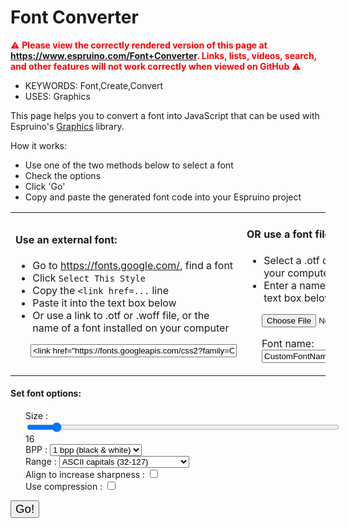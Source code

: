 <!--- Copyright (c) 2020 Gordon Williams, Pur3 Ltd. See the file LICENSE for copying permission. -->
Font Converter
========================

<span style="color:red">:warning: **Please view the correctly rendered version of this page at https://www.espruino.com/Font+Converter. Links, lists, videos, search, and other features will not work correctly when viewed on GitHub** :warning:</span>

* KEYWORDS: Font,Create,Convert
* USES: Graphics

This page helps you to convert a font into JavaScript that can be used
with Espruino's [Graphics](/Graphics) library.

How it works:

* Use one of the two methods below to select a font
* Check the options
* Click 'Go'
* Copy and paste the generated font code into your Espruino project

<form id="fontForm">

<table style="margin-left: 0">
  <tr>
    <td width="50%">
      <h4>Use an external font:</h4>
      <ul>
        <li>Go to <a href="https://fonts.google.com/">https://fonts.google.com/</a>, find a font</li>
        <li>Click <code>Select This Style</code></li>
        <li>Copy the <code>&lt;link href=...</code> line</li>
        <li>Paste it into the text box below</li>
        <li>Or use a link to .otf or .woff file, or the name of a font installed on your computer</li>
      </ul>
      <p>
        <input id="fontLink" type="text" style="width: 330px; margin-left: 24px;" value="<link href=&quot;https://fonts.googleapis.com/css2?family=Open+Sans+Condensed:wght@700&display=swap&quot; rel=&quot;stylesheet&quot;>" size="80"></input>
      </p>
    </td>
    <td width="50%" style="vertical-align:top;">
      <h4>OR use a font file:</h4>
      <ul>
        <li>Select a .otf or .woff font file on your computer</li>
        <li>Enter a name for your font in the text box below</li>
      </ul>
      <p style="margin-left:24px; ">
        <input id="fontFile" type="file" onchange="onChangeFontFile()" />
      </p>
      <p style="margin-left:24px; ">
        <span>Font name: </span>
        <input id="fontFileName" type="text" value="CustomFontName" />
      </p>
    </td>
  </tr>
</table>

<h4>Set font options:</h4>
<div style="margin-left: 24px">
  Size : <input type="range" min="4" max="150" value="16" class="slider" style="width:500px" id="fontSize"><span id="fontSizeText">16</span><br/>
  BPP : <select id="fontBPP">
    <option value="1" selected>1 bpp (black & white)</option>
    <option value="2">2 bpp</option>
    <option value="4">4 bpp</option>
  </select><br/>
  Range : <select id="fontRange">
    <option value="ASCII">ASCII (32-127)</option>
    <option value="ASCIICAPS" selected>ASCII capitals (32-127)</option>
    <option value="ISO8859-1">ISO8859-1 / ISO Latin (32-255)</option>
    <option value="Numeric">Numeric (46-58)</option>
  </select><br/>
  Align to increase sharpness : <input type="checkbox" id="fontJitter"></input><br/>
  Use compression : <input type="checkbox" id="useHeatshrink"></input><br/>
</div>
</form>
<button id="calculateFont" style="font-size: 14pt;">Go!</button><br/>

<span style="display:none;" id="fontTest" >This is a test of the font</span><br/>
<canvas width="256" height="256" id="fontcanvas" style="display:none"></canvas>
<textarea id="result" style="width:100%;display:none" rows="16"></textarea>
<canvas id="fontPreview" style="display:none;border:1px solid black;width:100%;image-rendering: pixelated;"></canvas>
<script src="/js/heatshrink.js"></script>
<script>
var fontRanges = {
 "ASCII" : {min:32, max:127, txt:"This is a test of the font"},
 "ASCIICAPS" : {min:32, max:93, txt:"THIS IS A TEST OF THE FONT"},
 "ISO8859-1" : {min:32, max:255, txt:"This is a test of the font"},
 "Numeric" : {min:46, max:58, txt:"0.123456789:/"},
};
// Each character can be moved around slightly in order to ensure the maximum
// amount of 'solid' pixels
var FONT_JITTER = false;
var cssNode;

function createFont(fontName, fontHeight, BPP, charMin, charMax) {
  var canvas = document.getElementById("fontcanvas");
  var ctx = canvas.getContext("2d");
  ctx.font = fontHeight+"px "+fontName;
  ctx.textBaseline = "bottom";

  function drawChSimple(ch, ox, oy) {
    var xPos = 0;
    var yPos = Math.round(fontHeight*0.5);
    ctx.fillStyle = "black";
    ctx.fillRect(xPos,0,fontHeight*2,fontHeight*2);
    ctx.fillStyle = "white";  
    ctx.fillText(ch, xPos + ox, fontHeight + yPos + oy);  
    
    var chWidth = Math.round(ctx.measureText(ch).width);
    var img = { width:0, height:fontHeight+1, data:[] };
    if (chWidth) {
      var yOffset = 0;  
      // sometimes fonts are too high up - if so, nudge them down
      do {
        img = ctx.getImageData(xPos,yPos+yOffset-1,chWidth,1);
        var allClear = true;
        for (var i=0;i<img.data.length;i+=4)
          if (img.data[i]) allClear = false;
        if (!allClear) yOffset--;          
      } while(!allClear && yOffset>-fontHeight);
      // Sometimes, fonts drop below the bottom of their
      // font box. In this case, we nudge them up by a pixel or two
      if (!yOffset) do {
        img = ctx.getImageData(xPos,fontHeight+yPos+yOffset,chWidth,1);
        var allClear = true;
        for (var i=0;i<img.data.length;i+=4)
          if (img.data[i]) allClear = false;
        if (!allClear) yOffset++;          
      } while(!allClear && yOffset<fontHeight);
      if (yOffset>0) console.log("Nudging character "+JSON.stringify(ch)+" up by "+yOffset+" pixels to it fits");
      if (yOffset<0) console.log("Nudging character "+JSON.stringify(ch)+" down by "+(-yOffset)+" pixels to it fits");
      // get image data
      img = ctx.getImageData(xPos,yPos+yOffset,chWidth,fontHeight);
    }
    return img; // data/width/height
  }

  // This one draws the same character at different offsets to try and get the clearest image
  // clearest image = most bright pixels
  function drawCh(ch) {
    var adjust = [{x:0,y:0}];
    if (FONT_JITTER) {
      adjust = [];
      for (var x=-0.5;x<0.5;x+=0.25)
        for (var y=-0.5;y<0.5;y+=0.25)
          adjust.push({x:x,y:y});
    }
    var bestPixelCnt, bestImg;
    adjust.forEach(a=>{
      var img = drawChSimple(ch, a.x, a.y);
      var greyPixelAmt = 0;
      for (var i=0;i<img.data.length;i+=4) {
        var greyAmt = img.data[i];
        if (greyAmt>128) greyAmt = 255-greyAmt;
        // the higher 'blurry' is, the more grey
        // the image is
        greyPixelAmt += greyAmt*greyAmt;
      }
      if (bestPixelCnt===undefined || greyPixelAmt < bestPixelCnt) {
        bestPixelCnt = greyPixelAmt;
        bestImg = img;
      }
    });
    return bestImg;
  }

  var preview = document.getElementById("fontPreview");
  preview.style.display = "inherit";
  var prevCtx = preview.getContext("2d");
  preview.width = fontHeight*16;
  preview.height = fontHeight*16;
  prevCtx.width = fontHeight*16;
  prevCtx.height = fontHeight*16;
  var prevImg = prevCtx.createImageData(fontHeight,fontHeight);

  var fontData = [];
  var bitData = 0, bitCount = 0;
  var fontWidths = [];
  var maxCol = 0, maxP = 0;
  var minY = 10000, maxY = -1;
  for (var ch=charMin;ch<=charMax;ch++) {
    var img = drawCh(String.fromCharCode(ch));
    fontWidths.push(img.width);
    prevImg.data.fill(255);
    for (var x=0;x<img.width;x++) {
      var s = "";
      for (var y=0;y<img.height;y++) {
        var idx = (x + y*img.width)*4;
        // get greyscale
        var c = (img.data[idx]+img.data[idx+1]+img.data[idx+2]) / 3;
        if (c>maxCol)maxCol=c;          
        // shift down to BPP with rounding
        c = (c + (127>>BPP)) >> (8-BPP);
        if (c>=(1<<BPP)) c = (1<<BPP)-1;
        // debug
        if (c>maxP) maxP=c;
        if (c) {
          if (y > maxY) maxY = y;
          if (y < minY) minY = y;
        }
        //if (ch=="X".charCodeAt()) console.log(x,y,c);
        s += " ,/#"[c>>(BPP-2)];
        var n = (x+(y*fontHeight))*4;
        var prevCol = 255 - (c << (8-BPP));
        prevImg.data[n] = prevImg.data[n+1] = prevImg.data[n+2] = prevCol;
        // add bit data
        bitData = (bitData<<BPP) | c;
        bitCount += BPP;
        if (bitCount>=8) {
          fontData.push(bitData);
          bitData = 0;
          bitCount = 0;
        }
      }
      //console.log(s);
    }
    prevCtx.putImageData( prevImg, (ch&15)*fontHeight, (ch>>4)*fontHeight );     
  }
  // draw grid lines
  prevCtx.strokeStyle = "red";
  prevCtx.lineWidth = 0.1;
  for (var i=0;i<16;i++) {
    prevCtx.moveTo(0, fontHeight*i);
    prevCtx.lineTo(fontHeight*16, fontHeight*i);
    prevCtx.moveTo(fontHeight*i, 0);
    prevCtx.lineTo(fontHeight*i, fontHeight*16);
  }
  prevCtx.stroke();

  //console.log("Max color value = "+maxCol+", in bpp "+maxP);
  // if all fonts are the same width...
  var fixedWidth = fontWidths.every(w=>w==fontWidths[0]);

  var encodedFont;
  if (document.getElementById("useHeatshrink").checked) {
    const fontArray = new Uint8Array(fontData);
    const compressedFont = String.fromCharCode.apply(null, heatshrink.compress(fontArray));
    encodedFont = 
      "E.toString(require('heatshrink').decompress(atob('" +
      btoa(compressedFont) +
      "')))";
  } else {
    encodedFont = "atob('" + btoa(String.fromCharCode.apply(null, fontData)) + "')";
  }
  var result = document.getElementById("result");
  result.style.display = "inherit";
  result.value = `
Graphics.prototype.setFont${fontName.replace(/[^A-Za-z0-9]/g,"")} = function(scale) {
  // Actual height ${maxY+1-minY} (${maxY} - ${minY})
  this.setFontCustom(
    ${encodedFont},
    ${charMin},
    ${fixedWidth?fontWidths[0]:`atob("${btoa(String.fromCharCode.apply(null,fontWidths))}")`},
    ${fontHeight}+(scale<<8)+(${BPP}<<16)
  );
  return this;
}`.trim();  
}

function onChangeFontFile() {
  // when user selects a font file, prepopulate its font name based on the file name
  var fontFile = document.getElementById('fontFile').files[0];
  if(fontFile) {
    var fileName = fontFile.name.split('.')[0];
    var fontName = fileName.replace(/\W/g, ''); // remove non-alphanumeric chars
    document.getElementById('fontFileName').value = fontName;
  }
}

function getFontLinkAndName(callback) {
  var fontFile = document.getElementById('fontFile').files[0];
  if(fontFile) {
    var fontName = document.getElementById('fontFileName').value.trim();
    console.log("fontLink: Found font file upload - creating data url");
    // use FileReader to load font file & read as base64 data URL string
    const reader = new FileReader();
    reader.addEventListener("load", function onLoadFontData() {
      const dataUrl = reader.result;
      console.log("fontLink: loaded data URL");
      callback(dataUrl, fontName);
      reader.removeEventListener("load", onLoadFontData);
    }, false);
    reader.readAsDataURL(fontFile);

  } else {
    var fontLink = document.getElementById('fontLink').value.trim();
    var fontName = "Sans Serif";
    if(!fontLink.length) {
      alert("No font name, link or file provided");
      return;
    }
    if (fontLink.startsWith("http") || fontLink.startsWith("data:")) {
      console.log("fontLink: Found bare URL");
    } else if (fontLink.startsWith("<")) {
      console.log("fontLink: Found <link...");
      var m = fontLink.match(/href="([^"]+)"/);
      if (m!==null) {
        console.log("fontLink: Found CSS Link");
        fontLink = m[1];
      } else {
        alert("Malformed Font link");
        return;
      }
    } else {
      console.log("fontLink: Assuming it's a font name");
      fontName = fontLink;
      fontLink = "";
    }
    if (fontLink) {
      fontName = undefined;
      var m;
      m = fontLink.match(/family=([%\w+]+)/);
      if (m!==null)
        fontName = decodeURI(m[1].replace(/\+/g," "));
      if (fontName===undefined) {
        m = fontLink.match(/([^/]*)\.otf/);
        if (m!==null)
          fontName = decodeURI(m[1]);      
      }
      if (fontName===undefined) {
        alert("Unable to work out font family from link");
        return;
      }
      if (fontLink.includes("#"))
        fontLink = fontLink.substr(0,fontLink.indexOf("#"));
    }
    callback(fontLink, fontName);
  }

}

function loadFontAndCalculate(fontLink, fontName) {
  console.log("URL: " + (fontLink ? fontLink.substring(0, 500) : "[none]"));
  console.log("Family: " + fontName);
  var fontHeight = parseInt(document.getElementById('fontSize').value);
  var fontBPP = parseInt(document.getElementById("fontBPP").value);
  var fontRangeName =  document.getElementById("fontRange").value;
  var fontRange = fontRanges[fontRangeName];
  if (!fontRange) throw new Error("Unknown font range");
  FONT_JITTER = document.getElementById("fontJitter").checked;

  document.getElementById('fontTest').style = `font-family: '${fontName}';font-size: ${fontHeight}px`;
  document.getElementById('fontTest').innerText = fontRange.txt;

  function callback() {
    createFont(fontName, fontHeight, fontBPP, fontRange.min, fontRange.max);
  }

  if (fontLink=="" || (cssNode && cssNode.href == fontLink)) {
    console.log("Font already loaded");
    return callback();
  }
  if (cssNode) cssNode.remove();
  if (fontLink.match(/\.otf([?#].*)?/) || fontLink.match(/^data:/)) {
    cssNode = document.createElement("style");
    cssNode.innerText = '@font-face { font-family: '+fontName+'; src: url('+JSON.stringify(fontLink)+') format("opentype"); }';
    cssNode.href = fontLink;
  } else {
    // assume CSS
    cssNode = document.createElement("link");
    cssNode.rel = "stylesheet";
    cssNode.type = "text/css";
    cssNode.href = fontLink;
  }
  var head = document.getElementsByTagName("head")[0];
  head.appendChild(cssNode);

  console.log("Waiting for font load");
  cssNode.onload = function() {
    setTimeout(function() {
      console.log("Font loaded");
      callback();
    }, 100);
  };
}

document.getElementById("calculateFont").addEventListener('click',function(e) {
  e.preventDefault();
  getFontLinkAndName(loadFontAndCalculate);
});
document.getElementById('fontSize').addEventListener('mousemove',function() {
  document.getElementById('fontSizeText').innerHTML = document.getElementById('fontSize').value;
});
document.getElementById("fontForm").addEventListener('submit', function(e) {
  e.preventDefault();
  getFontLinkAndName(loadFontAndCalculate);
});
</script>

